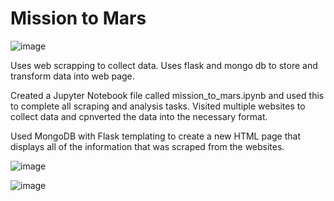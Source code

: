 # Mission to Mars



![image](https://wallpapercave.com/wp/wp2461878.jpg)


Uses web scrapping to collect data. Uses flask and mongo db to store and transform data into web page.

Created a Jupyter Notebook file called mission_to_mars.ipynb and used this to complete all scraping and analysis tasks. 
Visited multiple websites to collect data and cpnverted the data into the necessary format.

Used MongoDB with Flask templating to create a new HTML page that displays all of the information that was scraped from the websites.

![image](https://user-images.githubusercontent.com/78995175/134271634-46f841f9-f8a4-4a8c-bd2b-0f0564bcbbd6.png)

![image](https://user-images.githubusercontent.com/78995175/134271688-5ba6c8d1-9e9e-4bb4-9923-09166694d05e.png)
